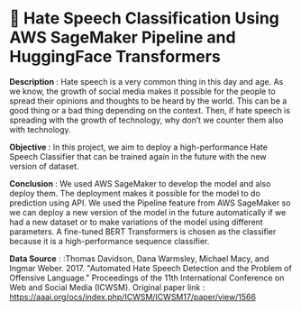 # 🤖 Hate Speech Classification Using AWS SageMaker Pipeline and HuggingFace Transformers
**Description** : Hate speech is a very common thing in this day and age. As we know, the growth of social media makes it possible for the people to spread their opinions and thoughts to be heard by the world. This can be a good thing or a bad thing depending on the context. Then, if hate speech is spreading with the growth of technology, why don’t we counter them also with technology. 

**Objective** : In this project, we aim to deploy a high-performance Hate Speech Classifier that can be trained again in the future with the new version of dataset.   

**Conclusion** : We used AWS SageMaker to develop the model and also deploy them. The deployment makes it possible for the model to do prediction using API. We used the Pipeline feature from AWS SageMaker so we can deploy a new version of the model in the future automatically if we had a new dataset or to make variations of the model using different parameters. A fine-tuned BERT Transformers is chosen as the classifier because it is a high-performance sequence classifier. 

**Data Source** : :Thomas Davidson, Dana Warmsley, Michael Macy, and Ingmar Weber. 2017. "Automated Hate Speech Detection and the Problem of Offensive Language." Proceedings of the 11th International Conference on Web and Social Media (ICWSM). Original paper link :
https://aaai.org/ocs/index.php/ICWSM/ICWSM17/paper/view/1566
